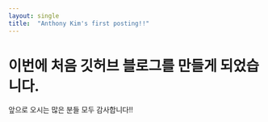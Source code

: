 ```yaml
---
layout: single
title:  "Anthony Kim's first posting!!"
---
```


# 이번에 처음 깃허브 블로그를 만들게 되었습니다. 

앞으로 오시는 많은 분들 모두 감사합니다!!
